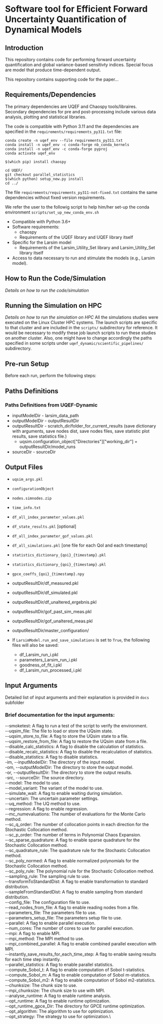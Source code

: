 # Software tool for Efficient Forward Uncertainty Quantification of Dynamical Models

## Introduction

This repository contains code for performing forward uncertainty quantification and global variance-based sensitivty indices. Special focus are model that produce time-dependent output.

This repository contains supporting code for the paper...

<!-- This code is licensed under the GNU Lesser General Public License version 3 or
later, see `COPYING` and `COPYING.LESSER`. -->

## Requirements/Dependencies

The primary dependencies are UQEF and Chaospy tools/libraires. Secondary dependencies for pre and post-processing include various data analysis, plotting and statistical libraries. 

The code is compatible with Python 3.11 and the dependencies are specified in the
`requirements/requirements_py311.txt` file:

    conda create -n uqef_env --file requirements_py311.txt
    conda install -n uqef_env -c conda-forge nb_conda_kernels
    conda install -n uqef_env -c conda-forge pyproj
    conda activate uqef_env

    $(which pip) install chaospy

    cd UQEF/
    git checkout parallel_statistics
    $(which python) setup_new.py install
    cd ../

The file `requirements/requirements_py311-not-fixed.txt` contains the same dependencies without
fixed version requirements.

We refer the user to the followig script to help him/her set-up the conda environment `scripts/set_up_new_conda_env.sh`

- Compatible with Python 3.6+
- Software requirements:
  - chaospy
  - Requirements of the UQEF library and UQEF library itself
- Specific for the Larsim model
  - Requirements of the Larsim_Utility_Set library and Larsim_Utility_Set library itself
- Access to data necessary to run and stimulate the models (e.g., Larsim model).


## How to Run the Code/Simulation

*Details on how to run the code/simulation*

## Running the Simulation on HPC

*Details on how to run the simulation on HPC*
All the simulations studies were executed on the Linux Cluster HPC systems. The
launch scripts are specific to that cluster and are included in the
`scripts/` subdirectory for reference. It would be necessary to modify
these job launch scripts to run these studies on another cluster. Also, one might have to change accordingly the paths specified in some scripts under `uqef_dynamic/scientific_pipelines/` subdirectory.

## Pre-run Setup

Before each run, perform the following steps:

<!-- - Delete all subfolders in the `model_runs` folder.
- Optionally, delete all whm and lila files inside `../Larsim-data/WHM Regen/master_configuration`. -->

## Paths Definitions

<!-- ### Paths Definitions from LarsimUtilityFunctions

- home_dir
- data_dir (the parent folder of the **Larsim-data** folder)
- scratch_dir (folder to save the output)
- sourceDir (folder where source code is)
- working_dir
- larsim_data_path
- sim_folder -->

### Paths Definitions from UQEF-Dynamic

- inputModelDir - larsim_data_path
- outputModelDir - outputResultDir
- outputResultDir - scratch_dir/folder_for_current_results (save dictionary with arguments, save nodes dist, save nodes files, save statistic plot results, save statistics file.)
  - uqsim.configuration_object["Directories"]["working_dir"] = outputResultDir/model_runs
- sourceDir - sourceDir

## Output Files
- `uqsim_args.pkl`
- `configurationObject`
- `nodes.simnodes.zip`
- `time_info.txt`
- `df_all_index_parameter_values.pkl`
- `df_state_results.pkl`
[optional]
- `df_all_index_parameter_gof_values.pkl`
- `df_all_simulations.pkl`
[one file for each QoI and each timestamp]
- `statistics_dictionary_{qoi}_{timestamp}.pkl`
- `statistics_dictionary_{qoi}_{timestamp}.pkl`
- `gpce_coeffs_{qoi}_{timestamp}.npy`

- outputResultDir/df_measured.pkl
- outputResultDir/df_simulated.pkl
- outputResultDir/df_unaltered_ergebnis.pkl
- outputResultDir/gof_past_sim_meas.pkl
- outputResultDir/gof_unaltered_meas.pkl
- outputResultDir/master_configuration/
- If `LarsimModel.run_and_save_simulations` is set to `True`, the following files will also be saved:
  - df_Larsim_run_i.pkl
  - parameters_Larsim_run_i.pkl
  - goodness_of_fit_i.pkl
  - df_Larsim_run_processed_i.pkl

## Input Arguments

Detailed list of input arguments and their explanation is provided in `docs` subfolder

### Brief documentation for the input arguments:

--smoketest: A flag to run a test of the script to verify the environment.\
--uqsim_file: The file to load or store the UQsim state.\
--uqsim_store_to_file: A flag to store the UQsim state to a file.\
--uqsim_restore_from_file: A flag to restore the UQsim state from a file.\
--disable_calc_statistics: A flag to disable the calculation of statistics.\
--disable_recalc_statistics: A flag to disable the recalculation of statistics.\
--disable_statistics: A flag to disable statistics.\
-im, --inputModelDir: The directory of the input model.\
-om, --outputModelDir: The directory to store the output model.\
-or, --outputResultDir: The directory to store the output results.\
-src, --sourceDir: The source directory.\
--model: The model to use.\
--model_variant: The variant of the model to use.\
--simulate_wait: A flag to enable waiting during simulation.\
--uncertain: The uncertain parameter settings.\
--uq_method: The UQ method to use.\
--regression: A flag to enable regression.\
--mc_numevaluations: The number of evaluations for the Monte Carlo method.\
--sc_q_order: The number of collocation points in each direction for the Stochastic Collocation method.\
--sc_p_order: The number of terms in Polynomial Chaos Expansion.\
--sc_sparse_quadrature: A flag to enable sparse quadrature for the Stochastic Collocation method.\
--sc_quadrature_rule: The quadrature rule for the Stochastic Collocation method.\
--sc_poly_normed: A flag to enable normalized polynomials for the Stochastic Collocation method.\
--sc_poly_rule: The polynomial rule for the Stochastic Collocation method.\
--sampling_rule: The sampling rule to use.\
--transformToStandardDist: A flag to enable transformation to standard distribution.\
--sampleFromStandardDist: A flag to enable sampling from standard distribution.\
--config_file: The configuration file to use.\
--read_nodes_from_file: A flag to enable reading nodes from a file.\
--parameters_file: The parameters file to use.\
--parameters_setup_file: The parameters setup file to use.\
--parallel: A flag to enable parallel execution.\
--num_cores: The number of cores to use for parallel execution.\
--mpi: A flag to enable MPI.\
--mpi_method: The MPI method to use.\
--mpi_combined_parallel: A flag to enable combined parallel execution with MPI.\
--instantly_save_results_for_each_time_step: A flag to enable saving results for each time step instantly.\
--parallel_statistics: A flag to enable parallel statistics.\
--compute_Sobol_t: A flag to enable computation of Sobol t-statistics.\
--compute_Sobol_m: A flag to enable computation of Sobol m-statistics.\
--compute_Sobol_m2: A flag to enable computation of Sobol m2-statistics.\
--chunksize: The chunk size to use.\
--mpi_chunksize: The chunk size to use with MPI.\
--analyse_runtime: A flag to enable runtime analysis.\
--opt_runtime: A flag to enable runtime optimization.\
--opt_runtime_gpce_Dir: The directory for GPCE runtime optimization.\
--opt_algorithm: The algorithm to use for optimization.\
--opt_strategy: The strategy to use for optimization.\


